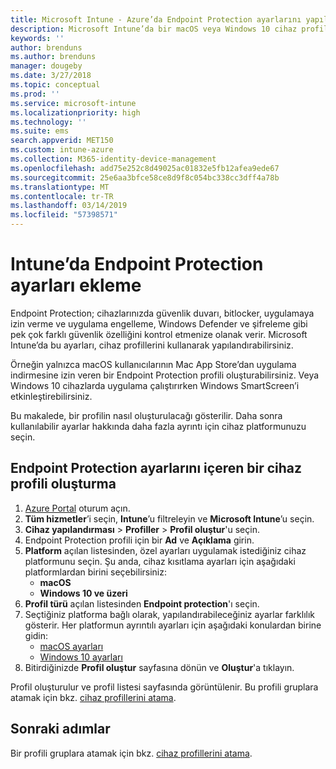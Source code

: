 ```yaml
---
title: Microsoft Intune - Azure’da Endpoint Protection ayarlarını yapılandırma | Microsoft Docs
description: Microsoft Intune’da bir macOS veya Windows 10 cihaz profili oluşturduğunuzda Endpoint Protection ayarları oluşturun.
keywords: ''
author: brenduns
ms.author: brenduns
manager: dougeby
ms.date: 3/27/2018
ms.topic: conceptual
ms.prod: ''
ms.service: microsoft-intune
ms.localizationpriority: high
ms.technology: ''
ms.suite: ems
search.appverid: MET150
ms.custom: intune-azure
ms.collection: M365-identity-device-management
ms.openlocfilehash: add75e252c8d49025ac01832e5fb12afea9ede67
ms.sourcegitcommit: 25e6aa3bfce58ce8d9f8c054bc338cc3dff4a78b
ms.translationtype: MT
ms.contentlocale: tr-TR
ms.lasthandoff: 03/14/2019
ms.locfileid: "57398571"
---
```

# <a name="add-endpoint-protection-settings-in-intune"></a>Intune’da Endpoint Protection ayarları ekleme

Endpoint Protection; cihazlarınızda güvenlik duvarı, bitlocker, uygulamaya izin verme ve uygulama engelleme, Windows Defender ve şifreleme gibi pek çok farklı güvenlik özelliğini kontrol etmenize olanak verir. Microsoft Intune’da bu ayarları, cihaz profillerini kullanarak yapılandırabilirsiniz.

Örneğin yalnızca macOS kullanıcılarının Mac App Store’dan uygulama indirmesine izin veren bir Endpoint Protection profili oluşturabilirsiniz. Veya Windows 10 cihazlarda uygulama çalıştırırken Windows SmartScreen’i etkinleştirebilirsiniz.

Bu makalede, bir profilin nasıl oluşturulacağı gösterilir. Daha sonra kullanılabilir ayarlar hakkında daha fazla ayrıntı için cihaz platformunuzu seçin.

## <a name="create-a-device-profile-containing-endpoint-protection-settings"></a>Endpoint Protection ayarlarını içeren bir cihaz profili oluşturma

1. [Azure Portal](https://portal.azure.com) oturum açın.
2. **Tüm hizmetler**’i seçin, **Intune**’u filtreleyin ve **Microsoft Intune**’u seçin.
3. **Cihaz yapılandırması** > **Profiller** > **Profil oluştur**'u seçin.
4. Endpoint Protection profili için bir **Ad** ve **Açıklama** girin.
5. **Platform** açılan listesinden, özel ayarları uygulamak istediğiniz cihaz platformunu seçin. Şu anda, cihaz kısıtlama ayarları için aşağıdaki platformlardan birini seçebilirsiniz:
   - **macOS**
   - **Windows 10 ve üzeri**
6. **Profil türü** açılan listesinden **Endpoint protection**'ı seçin. 
7. Seçtiğiniz platforma bağlı olarak, yapılandırabileceğiniz ayarlar farklılık gösterir. Her platformun ayrıntılı ayarları için aşağıdaki konulardan birine gidin:
   - [macOS ayarları](endpoint-protection-macos.md)
   - [Windows 10 ayarları](endpoint-protection-windows-10.md)
8. Bitirdiğinizde **Profil oluştur** sayfasına dönün ve **Oluştur**'a tıklayın.

Profil oluşturulur ve profil listesi sayfasında görüntülenir. Bu profili gruplara atamak için bkz. [cihaz profillerini atama](device-profile-assign.md).

## <a name="next-steps"></a>Sonraki adımlar
Bir profili gruplara atamak için bkz. [cihaz profillerini atama](device-profile-assign.md).
